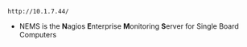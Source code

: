 
```
http://10.1.7.44/

```


- NEMS is the **N**agios **E**nterprise **M**onitoring **S**erver for Single Board Computers


